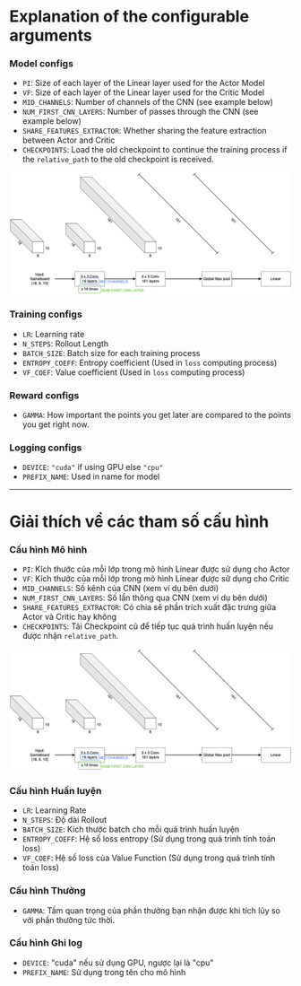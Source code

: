 # Explanation of the configurable arguments

### Model configs
- `PI`: Size of each layer of the Linear layer used for the Actor Model
- `VF`: Size of each layer of the Linear layer used for the Critic Model
- `MID_CHANNELS`: Number of channels of the CNN (see example below)
- `NUM_FIRST_CNN_LAYERS`: Number of passes through the CNN (see example below)
- `SHARE_FEATURES_EXTRACTOR`: Whether sharing the feature extraction between Actor and Critic
- `CHECKPOINTS`: Load the old checkpoint to continue the training process if the `relative_path` to the old checkpoint is received.

![M3 CNN Architecture](ARGS.png)

### Training configs
- `LR`: Learning rate
- `N_STEPS`: Rollout Length
- `BATCH_SIZE`: Batch size for each training process
- `ENTROPY_COEFF`: Entropy coefficient (Used in `loss` computing process)
- `VF_COEF`: Value coefficient (Used in `loss` computing process)

### Reward configs
- `GAMMA`: How important the points you get later are compared to the points you get right now.

### Logging configs
- `DEVICE`: `"cuda"` if using GPU else `"cpu"`
- `PREFIX_NAME`: Used in name for model

---
# Giải thích về các tham số cấu hình

### Cấu hình Mô hình
- `PI`: Kích thước của mỗi lớp trong mô hình Linear được sử dụng cho Actor
- `VF`: Kích thước của mỗi lớp trong mô hình Linear được sử dụng cho Critic
- `MID_CHANNELS`: Số kênh của CNN (xem ví dụ bên dưới)
- `NUM_FIRST_CNN_LAYERS`: Số lần thông qua CNN (xem ví dụ bên dưới)
- `SHARE_FEATURES_EXTRACTOR`: Có chia sẻ phần trích xuất đặc trưng giữa Actor và Critic hay không
- `CHECKPOINTS`: Tải Checkpoint cũ để tiếp tục quá trình huấn luyện nếu được nhận `relative_path`.

![Kiến trúc M3 CNN](ARGS.png)

### Cấu hình Huấn luyện
- `LR`: Learning Rate
- `N_STEPS`: Độ dài Rollout
- `BATCH_SIZE`: Kích thước batch cho mỗi quá trình huấn luyện
- `ENTROPY_COEFF`: Hệ số loss entropy (Sử dụng trong quá trình tính toán loss)
- `VF_COEF`: Hệ số loss của Value Function (Sử dụng trong quá trình tính toán loss)

### Cấu hình Thưởng
- `GAMMA`: Tầm quan trọng của phần thưởng bạn nhận được khi tích lũy so với phần thưởng tức thời.

### Cấu hình Ghi log
- `DEVICE`: "cuda" nếu sử dụng GPU, ngược lại là "cpu"
- `PREFIX_NAME`: Sử dụng trong tên cho mô hình
